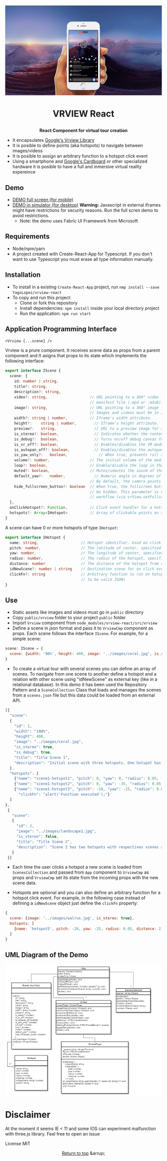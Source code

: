 <p align="center"><img src="360.jpg" /></p>

# <p align="center">VRVIEW React</p>

<b><p align="center">React Component for virtual tour creation</p></b>

- It encapsulates <a href="https://developers.google.com/vr/concepts/vrview" target="_blank">Google's Vrview Library</a>
- It is posible to define points (aka hotspots) to navigate between images/videos
- It is posible to assign an arbitrary function to a hotspot click event
- Using a smartphone and <a href="https://vr.google.com/cardboard/" target="_blank">Google's Cardboard</a>
  or other specialized hardware it is posible to have a full and inmersive virtual reality expereince

## Demo

- <a href="https://yagolopez.js.org/vrview-react/build/" target="_blank">DEMO full screen (for mobile)</a>
- <a href="http://mobiletest.me/htc_one_emulator/?u=https://yagolopez.js.org/vrview-react/build/"
  target="_blank">DEMO in simulator (for desktop)</a> <b>Warning: </b> Javascript in external iframes might have restrictions
  for security reasons. Run the full scren demo to avoid restrictions.
  - Note: the demo uses Fabric UI Framework from Microsoft

## Requirements
- Node/npm/yarn
- A project created with Create-React-App for Typescript. If you don't want to use Typescript you must erase all
  type information manually.

## Installation

- To install in a existing `Create-React-App` project, run `nmp install --save YagoLopez/vrview-react`
- To copy and run this project:
  - Clone or fork this repository
  - Install dependencies: `npm install` inside your local directory project
  - Run the application: `npm run start`

## Application Programming Interface

```reactjs
<Vrview {...scene} />
```

Vrview is a prure component. It receives scene data as props from a parent component and It asigns that props to its state which implements the following interface:

```typescript
export interface IScene {
  scene: {
    id: number | string,
    title?: string,
    description?: string,
    video?: string,                   // URL pointing to a 360° video file or an adaptive streaming
                                      // manifest file (.mpd or .m3u8).
    image?: string,                   // URL pointing to a 360° image file. Exactly one video or image is required.
                                      // Images and videos must be in /public directory
    width?:	string | number,          // Iframe's width attribute.
    height?:	string | number,        // Iframe's height attribute.
    preview?:	string,	                // URL to a preview image for a 360º scene (video/image).
    is_stereo?:	boolean,	            // Indicates whether the content has stereo format or not.
    is_debug?:	boolean,	            // Turns on/off debug canvas features (like showing the FPS meter).
    is_vr_off?:	boolean,	            // Enables/disables the VR mode button.
    is_autopan_off?: boolean,	        // Enables/disables the autopan introduction on desktop.
    is_yaw_only?:	boolean,	          // When true, prevents roll and pitch. This is intended for stereo panoramas.
    volume?: number,                  // The initial volume of the media; it ranges between 0 and 1; zero equals muted.
    loop?: boolean,                   // Enable/disable the loop in the video
    muted?: boolean,                  // Mutes/unmutes the sound of the video
    default_yaw?:	number,	            // Numeric angle in degrees of the initial heading for scene.
                                      // By default, the camera points at the center of the image.
    hide_fullscreen_button?: boolean  // When true, the fullscreen button contained inside the VR View iframe will
                                      // be hidden. This parameter is useful if the user wants to use VR View's fullscreen
                                      // workflow (via vrView.setFullscreen() callback) with an element outside the iframe.
  },
  onClickHotspot?: Function,          // Click event handler for a hotspot
  hotspots?: Array<IHotspot>          // Array of clickable points on scene
}
```

A scene can have 0 or more hotspots of type `IHotspot`:

```typescript
export interface IHotspot {
  name: string,                   // Hotspot identifier. Used on click event
  pitch: number,                  // The latitude of center, specified in degrees, between -90 and 90, with 0 at the horizon.
  yaw: number,                    // The longitude of center, specified in degrees, between -180 and 180, with 0 at the image center.
  radius: number,                 // The radius of the hotspot, specified in meters.
  distance: number                // The distance of the hotspot from camera, specified in meters.
  idNewScene?: number | string    // Destination scene for on click event
  clickFn?: string                // Arbitrary function to run on hotspot click event. (Function call must be string
                                  // to be valid JSON)
}
```

## Use

- Static assets like images and videos must go in `public` directory
- Copy `public/vrview` folder to your project `public` folder
- Import `Vrview` component from `node_modules/vrview-react/src/vrview`
- Define a scene in json format and pass it to `VrviewCmp` component as props. Each scene follows the interface `IScene`.
  For example, for a simple scene:

```javascript
scene: IScene = {
  scene: {width: '90%', height: 400, image: '../images/coral.jpg', is_stereo: true, is_debug: true}
}
```

- To create a virtual tour with several scenes you can define an array of scenes. To navigate from one
  scene to another define a hotspot and a relation with other scene using "idNewScene" as external key (like in a
  relational database). In this demo it has been used the Repository Pattern and a `SceneCollection` Class that loads
  and manages the scenes from a `scenes.json` file but this data could be loaded from an external API.

```javascript
[{
  "scene":
  {
    "id": 1,
    "width": "100%",
    "height": 400,
    "image": "../images/coral.jpg",
    "is_stereo": true,
    "is_debug": true,
    "title": "Title Scene 1",
    "description": "Initial scene with three hotspots. One hotspot has a new scene associated, other has no new scene and the third executes a function"
  },
  "hotspots": [
    {"name": "scene1-hotspot1", "pitch": 0, "yaw": 0, "radius": 0.05, "distance": 2, "idNewScene": 2},
    {"name": "scene1-hotspot2", "pitch": 0, "yaw": -35, "radius": 0.05, "distance": 2},
    {"name": "scene1-hotspot3", "pitch": -20, "yaw": -25, "radius": 0.05, "distance": 2,
      "clickFn": "alert('Function executed');"}
  ]
},
 {
   "scene":
   {
     "id": 2,
     "image": "../images/landscape1.jpg",
     "is_stereo": false,
     "title": "Title Scene 2",
     "description": "Scene 2 has two hotspots with respectives scenes associated"
   }
 }]
```


- Each time the user clicks a hotspot a new scene is loaded from `ScenesCollection` and passed from `App`
  component to `VrviewCmp` as props and `VrviewCmp` set its state from the incoming props with the new scene data.

- Hotspots are optional and you can also define an arbitrary function for a hotspot click event.
  For example, in the following case instead of defining a `idNewScene` object just define the `clickFn` property:

```javascript
{
  scene: {image: '../images/walrus.jpg', is_stereo: true},
  hotspots: [
    {name: 'hotspot5', pitch: -20, yaw: -25, radius: 0.05, distance: 2, clickFn: '() => alert("Function executed")'}
  ]
}
```

## UML Diagram of the Demo
<p align="center"><img src="uml/uml.jpg" /></p>

# Disclaimer
At the moment it seems IE < 11 and some IOS can experiment malfunction with three.js library. Feel free to open an issue

License MIT

<p align="center"><a href="#">Return to top</a> &arrup;</p>